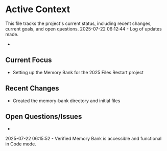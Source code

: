 # Active Context

This file tracks the project's current status, including recent changes, current goals, and open questions.
2025-07-22 06:12:44 - Log of updates made.

*

## Current Focus

* Setting up the Memory Bank for the 2025 Files Restart project

## Recent Changes

* Created the memory-bank directory and initial files

## Open Questions/Issues

*   
2025-07-22 06:15:52 - Verified Memory Bank is accessible and functional in Code mode.